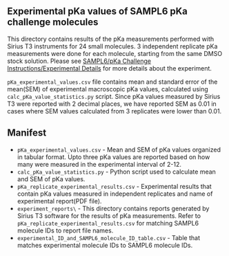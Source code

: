 ## Experimental pKa values of SAMPL6 pKa challenge molecules
This directory contains results of the pKa measurements performed with Sirius T3 instruments for 24 small molecules. 
3 independent replicate pKa measurements were done for each molecule, starting from the same DMSO stock solution.
Please see [SAMPL6/pKa Challenge Instructions/Experimental Details](https://github.com/MobleyLab/SAMPL6/blob/master/pKa_challenge_instructions.md#experimental-details) for more details about the experiment.

`pKa_experimental_values.csv` file contains mean and standard error of the mean(SEM) of experimental macroscopic pKa values, calculated using `calc_pKa_value_statistics.py` script.
Since pKa values measured by Sirius T3 were reported with 2 decimal places, we have reported SEM as 0.01 in cases where SEM values calculated from 3 replicates were lower than 0.01.  

## Manifest
- `pKa_experimental_values.csv` - Mean and SEM of pKa values organized in tabular format. Upto three pKa values are reported based on how many were measured in the experimental interval of 2-12.
- `calc_pKa_value_statistics.py` - Python script used to calculate mean and SEM of pKa values.
- `pKa_replicate_experimental_results.csv` - Experimental results that contain pKa values measured in independent replicates and name of experimental report(PDF file).
- `experiment_reports\` - This directory contains reports generated by Sirius T3 software for the results of pKa measurements. Refer to `pKa_replicate_experimental_results.csv` for matching SAMPL6 molecule IDs to report file names.
- `experimental_ID_and_SAMPL6_molecule_ID_table.csv` - Table that matches experimental molecule IDs to SAMPL6 molecule IDs.
